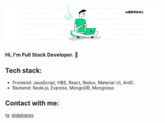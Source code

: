 ![](https://github.com/dekterev/dekterev/blob/main/Green%20and%20White%20Technology%20LinkedIn%20Banner.png)
### Hi, I'm Full Stack Developer. 👋

<!--
**dekterev/dekterev** is a ✨ _special_ ✨ repository because its `README.md` (this file) appears on your GitHub profile.

Here are some ideas to get you started:

- 🔭 I’m currently working on ...
- 🌱 I’m currently learning ...
- 👯 I’m looking to collaborate on ...
- 🤔 I’m looking for help with ...
- 💬 Ask me about ...
- 📫 How to reach me: ...
- 😄 Pronouns: ...
- ⚡ Fun fact: ...
-->


## Tech stack:
- Frontend: JavaScript, HBS, React, Redux, Material-Ui, AntD.
- Backend: Node.js, Express, MongoDB, Mongoose.

## Contact with me:
tg: [@dekterev](https://telegram.org/dekterev)

